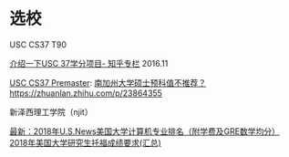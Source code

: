 # 选校 

USC CS37 T90

[介绍一下USC 37学分项目- 知乎专栏](https://zhuanlan.zhihu.com/p/23864355) 2016.11   

[USC CS37 Premaster](http://international.usc.edu/pre-masters-program/): 
[南加州大学硕士预科值不推荐？](https://www.zhihu.com/question/26866303) 
https://zhuanlan.zhihu.com/p/23864355 


新泽西理工学院（njit） 

[最新：2018年U.S.News美国大学计算机专业排名（附学费及GRE数学均分）](http://www.zmnedu.com/yjs/lxzy/39826.html)
[2018年美国大学研究生托福成绩要求(汇总)](http://toefl.koolearn.com/20170728/818400.html)

